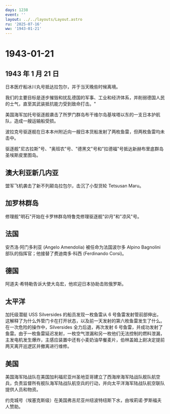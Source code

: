 ```yaml
---
days: 1238
event: ''
layout: ../../layouts/Layout.astro
ru: '2025-07-16'
ww: '1943-01-21'
---
```


# 1943-01-21

## 1943 年 1 月 21 日

日本医疗船冰川丸号抵达拉包尔，并于当天晚些时候离境。

我们的主要目标是逐步摧毁和扰乱德国的军事、工业和经济体系，并削弱德国人民的士气，直至其武装抵抗能力受到致命打击。"

美国海军加托号驱逐舰袭击了所罗门群岛布干维尔岛基埃塔以东的一支日本护航队，造成一艘运输船受损。

波拉克号驱逐舰在日本本州附近向一艘日本货船发射了两枚鱼雷，但两枚鱼雷均未击中。

驱逐舰"尼古拉斯"号、"奥班农"号、"德黑文"号和"拉德福"号抵达新赫布里底群岛圣埃斯皮里图岛。

## 澳大利亚新几内亚

盟军飞机袭击了新不列颠岛拉包尔，击沉了小型货轮 Tetsusan Maru。

## 加罗林群岛

修理舰"明石"开始在卡罗林群岛特鲁克修理驱逐舰"卯月"和"凉风"号。

## 法国

安杰洛·阿门多利亚 (Angelo Amendolia) 被任命为法国波尔多 Alpino Bagnolini
部队的指挥官；他接替了费迪南多·科西 (Ferdinando Corsi)。

## 德国

阿道夫·希特勒告诉大使大岛宏，他欢迎日本协助击败俄罗斯。

## 太平洋

加托级潜艇 USS Silversides 的船员发现一枚鱼雷从 6
号鱼雷发射管前部伸出，这解释了为什么外管门卡在打开状态，以及前一天发射的第六枚鱼雷发生了什么。在一次危险的操作中，Silversides
全力后退，再次发射 6
号鱼雷，并成功发射了鱼雷。由于一枚鱼雷延迟发射，一枚空气泄漏和另一枚他们无法控制的燃料泄漏，主发电机发生爆炸，主感应装置中还有小麦奶油早餐麦片，伯林盖姆上尉决定提前两天离开巡逻区并撤离进行维修。

## 美国

美国海军陆战队在美国加利福尼亚州圣地亚哥建立了西海岸海军陆战队舰队航空兵，负责监督所有舰队海军陆战队航空兵的行动，并向太平洋海军陆战队航空联队提供人员和物资。

约克城号（埃塞克斯级）在美国弗吉尼亚州纽波特纽斯下水，由埃莉诺·罗斯福夫人赞助。